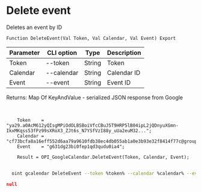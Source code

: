 ﻿---
sidebar_position: 7
---

# Delete event
 Deletes an event by ID



`Function DeleteEvent(Val Token, Val Calendar, Val Event) Export`

  | Parameter | CLI option | Type | Description |
  |-|-|-|-|
  | Token | --token | String | Token |
  | Calendar | --calendar | String | Calendar ID |
  | Event | --event | String | Event ID |

  
  Returns:  Map Of KeyAndValue - serialized JSON response from Google

<br/>




```bsl title="Code example"
    Token    = "ya29.a0AcM612yQIsgMPiOdOLBSBoiVfcCBuJ5T9HRP5lB04ipL2jQDnyuXGmn-IkxMKqss53fPz99sXRoX3_ZJt6s_N7YSfVzI88y_uUa2euM32...";
    Calendar = "cf73bcfa8a16eff552d6aa79a9610fdb38ec4db055ab1a0e3b93e32f8414f77c@group.calendar.google.com";
    Event    = "g631dg23bi0fep1qd3qudu0ia4";

    Result = OPI_GoogleCalendar.DeleteEvent(Token, Calendar, Event);
```



```sh title="CLI command example"
    
  oint gcalendar DeleteEvent --token %token% --calendar %calendar% --event %event%

```

```json title="Result"
null
```

